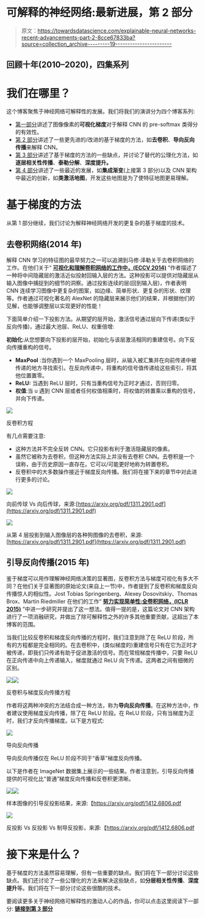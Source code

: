 # 可解释的神经网络:最新进展，第 2 部分

> 原文：<https://towardsdatascience.com/explainable-neural-networks-recent-advancements-part-2-8cce67833ba?source=collection_archive---------19----------------------->

## 回顾十年(2010–2020)，四集系列

# 我们在哪里？

这个博客聚焦于神经网络可解释性的发展。我们将我们的演讲分为四个博客系列:

*   [第一部分](https://groshanlal.medium.com/recent-advancements-in-explainable-neural-networks-2cd06b5d2016)讲述了图像像素的**可视化梯度**对于解释 CNN 的 pre-softmax 类得分的有效性。
*   [第 2 部分](https://groshanlal.medium.com/explainable-neural-networks-recent-advancements-part-2-8cce67833ba)讲述了一些更先进的/改进的基于梯度的方法，如**去卷积**、**导向反向传播**来解释 CNN。
*   [第 3 部分](https://groshanlal.medium.com/explainable-neural-networks-recent-advancements-part-3-6a838d15f2fb)讲述了基于梯度的方法的一些缺点，并讨论了替代的公理化方法，如**逐层相关性传播**、**泰勒分解**、**深度提升。**
*   [第 4 部分](https://groshanlal.medium.com/explainable-neural-networks-recent-advancements-part-4-73cacc910fef)讲述了一些最近的发展，如**集成渐变**(上接第 3 部分)以及 CNN 架构中最近的创新，如**类激活地图**，开发这些地图是为了使特征地图更易理解。

# 基于梯度的方法

从第 1 部分继续，我们讨论为解释神经网络开发的更复杂的基于梯度的技术。

## 去卷积网络(2014 年)

解释 CNN 学习的特征图的最早努力之一可以追溯到马修·泽勒关于去卷积网络的工作。在他们关于“ [**可视化和理解卷积网络的工作中，(ECCV 2014)**](https://arxiv.org/abs/1311.2901) ”作者描述了一种将中间隐藏层的激活近似投射回输入层的方法。这种投影可以提供对隐藏层从输入图像中捕捉到的细节的洞察。通过投影连续的层(回到输入层)，作者表明 CNN 连续学习图像中更复杂的图案，如边缘、简单形状、更复杂的形状、纹理等。作者通过可视化著名的 AlexNet 的隐藏层来展示他们的结果，并根据他们的见解，也能够调整层以实现更好的性能！

下面简单介绍一下投影方法。从期望的层开始，激活信号通过层向下传递(类似于反向传播)，通过最大池层、ReLU、权重倍增:

**初始化**:从您想要向下投影的层开始，初始化与该层激活相同的重建信号。向下反向传播重构的信号。

*   **MaxPool** :当你遇到一个 MaxPooling 层时，从输入被汇集并在向前传递中被传递的地方寻找索引。在反向传递中，将重构的信号值传递给这些索引，将其他位置置零。
*   **ReLU:** 当遇到 ReLU 层时，只有当重构信号为正时才通过，否则归零。
*   **权值**:当 u 遇到 CNN 层或者任何权值相乘时，将权值的转置乘以重构的信号，并向下传递。

![](img/aa0afc38368a56690dfbcb03c9a389a2.png)

反卷积方程

有几点需要注意:

*   这种方法并不完全反转 CNN。它只投影有利于激活隐藏层的像素。
*   虽然它被称为去卷积，但这种方法实际上并没有去卷积 CNN。去卷积是一个误称，由于历史原因一直存在。它可以/可能更好地称为转置卷积。
*   反卷积中的大多数操作接近于梯度反向传播。我们将在接下来的章节中对此进行更多的讨论。

![](img/cd428d86741182161201cc2f8ede28ec.png)

向前传球 Vs 向后传球，来源:[https://arxiv.org/pdf/1311.2901.pdf](https://arxiv.org/pdf/1311.2901.pdf)

![](img/2e37101bb9664276b88e412007cb6c37.png)

从第 4 层投影到输入图像层的各种狗图像的去卷积，来源:[https://arxiv.org/pdf/1311.2901.pdf](https://arxiv.org/pdf/1311.2901.pdf)

## 引导反向传播(2015 年)

鉴于梯度可以用作理解神经网络决策的显著图，反卷积方法与梯度可视化有多大不同？在他们关于显著图的原始论文(来自上一节)中，作者提到了反卷积和梯度反向传播惊人的相似性。Jost Tobias Springenberg、Alexey Dosovitskiy、Thomas Brox、Martin Riedmiller 在他们的工作“ [**努力实现简单性:全卷积网络，(ICLR 2015)**](https://arxiv.org/abs/1412.6806) ”中进一步研究并提出了这一想法。值得一提的是，这篇论文对 CNN 架构进行了一项消融研究，并做出了除可解释性之外的许多其他重要贡献，这超出了本博客的范围。

当我们比较反卷积和梯度反向传播的方程时，我们注意到除了在 ReLU 阶段，所有的方程都是完全相同的。在去卷积中，(类似梯度的)重建信号只有在它为正时才被传递，即我们只传递有助于促进激活的信号。而在常规梯度传播中，只要 ReLU 在正向传递中向上传递输入，梯度就通过 ReLU 向下传递。这两者之间有细微的区别。

![](img/ef90c4370c1cb04af00549970c82d4ee.png)![](img/53f4b6306fa8f4bab5deb04908fd8ec6.png)

反卷积与梯度反向传播方程

作者将这两种冲突的方法结合成一种方法，称为**导向反向传播**。在这种方法中，作者建议使用梯度反向传播，除了在 ReLU 阶段。在 ReLU 阶段，只有当梯度为正时，我们才反向传播梯度。以下是方程式:

![](img/2983f2e228dc9c6605fc8612aed23996.png)

导向反向传播

导向反向传播仅在 ReLU 阶段不同于“香草”梯度反向传播。

以下是作者在 ImageNet 数据集上展示的一些结果。作者注意到，引导反向传播提供的可视化比“普通”梯度反向传播和反卷积更清晰。

![](img/208fc4ea861bd59d4dafadc8ed52d8ff.png)![](img/1ac1aff674499715b0d423d669004018.png)

样本图像的引导反投影结果，来源:【https://arxiv.org/pdf/1412.6806.pdf 

![](img/6997c4c5e8d0f761bcfd86b5e9d0f82b.png)

反投影 Vs 反投影 Vs 制导反投影，来源:【https://arxiv.org/pdf/1412.6806.pdf 

# 接下来是什么？

基于梯度的方法虽然容易理解，但有一些重要的缺点。我们将在下一部分讨论这些缺点。我们还讨论了一些公理化的方法来解决这些缺点，如**分层相关性传播**、**深度提升**等。我们将在下一部分讨论这些很酷的技术。

要阅读更多关于神经网络可解释性的激动人心的作品，你可以点击这里阅读下一部分: [**链接到第 3 部分**](https://groshanlal.medium.com/explainable-neural-networks-recent-advancements-part-3-6a838d15f2fb)